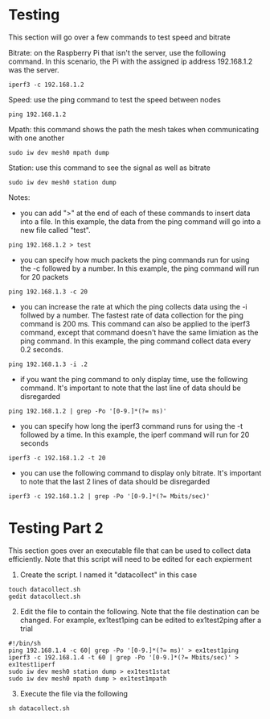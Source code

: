 # Testing
This section will go over a few commands to test speed and bitrate

Bitrate: on the Raspberry Pi that isn't the server, use the following command. In this scenario, the Pi with the assigned ip address 192.168.1.2 was the server. 

```
iperf3 -c 192.168.1.2
```

Speed: use the ping command to test the speed between nodes

```
ping 192.168.1.2
```

Mpath: this command shows the path the mesh takes when communicating with one another

```
sudo iw dev mesh0 mpath dump
```

Station: use this command to see the signal as well as bitrate

```
sudo iw dev mesh0 station dump
```

Notes: 

- you can add ">" at the end of each of these commands to insert data into a file. In this example, the data from the ping command will go into a new file called "test".

```
ping 192.168.1.2 > test
```

- you can specify how much packets the ping commands run for using the -c followed by a number. In this example, the ping command will run for 20 packets

```
ping 192.168.1.3 -c 20
```

- you can increase the rate at which the ping collects data using the -i follwed by a number. The fastest rate of data collection for the ping command is 200 ms. This command can also be applied to the iperf3 command, except that command doesn't have the same limiation as the ping command. In this example, the ping command collect data every 0.2 seconds.

```
ping 192.168.1.3 -i .2
```

- if you want the ping command to only display time, use the following command. It's important to note that the last line of data should be disregarded

```
ping 192.168.1.2 | grep -Po '[0-9.]*(?= ms)'
```

- you can specify how long the iperf3 command runs for using the -t followed by a time. In this example, the iperf command will run for 20 seconds

```
iperf3 -c 192.168.1.2 -t 20
```

- you can use the following command to display only bitrate. It's important to note that the last 2 lines of data should be disregarded

```
iperf3 -c 192.168.1.2 | grep -Po '[0-9.]*(?= Mbits/sec)'
```

# Testing Part 2
This section goes over an executable file that can be used to collect data efficiently. Note that this script will need to be edited for each expierment

1. Create the script. I named it "datacollect" in this case

```
touch datacollect.sh
gedit datacollect.sh
```

2. Edit the file to contain the following. Note that the file destination can be changed. For example, ex1test1ping can be edited to ex1test2ping after a trial

```
#!/bin/sh
ping 192.168.1.4 -c 60| grep -Po '[0-9.]*(?= ms)' > ex1test1ping
iperf3 -c 192.168.1.4 -t 60 | grep -Po '[0-9.]*(?= Mbits/sec)' > ex1test1iperf
sudo iw dev mesh0 station dump > ex1test1stat
sudo iw dev mesh0 mpath dump > ex1test1mpath
```

3. Execute the file via the following

```
sh datacollect.sh
```

